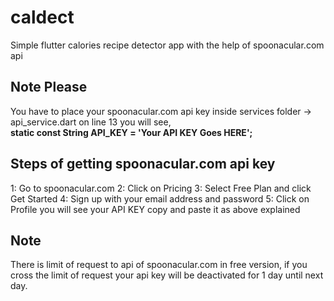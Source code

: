 # caldect

Simple flutter calories recipe detector app with the help of spoonacular.com api

## Note Please

You have to place your spoonacular.com api key inside services folder -> api_service.dart on line 13 you will see, <br>
<b>static const String API_KEY = 'Your API KEY Goes HERE';</b> <br>

## Steps of getting spoonacular.com api key
 1: Go to spoonacular.com
 2: Click on Pricing
 3: Select Free Plan and click Get Started
 4: Sign up with your email address and password
 5: Click on Profile you will see your API KEY copy and paste it as above explained

## Note
There is limit of request to api of spoonacular.com in free version, if you cross the limit of request your api key will be deactivated for 1 day until next day.
